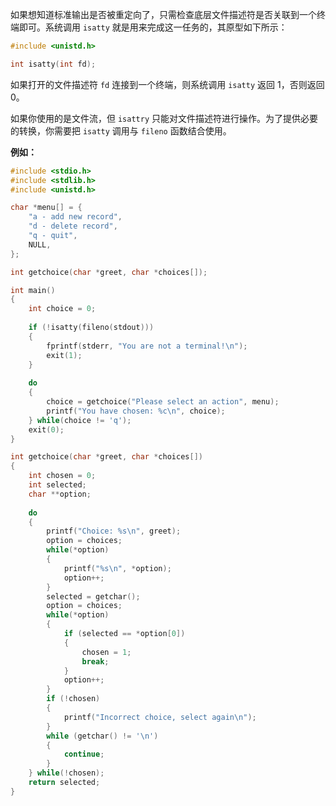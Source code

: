 如果想知道标准输出是否被重定向了，只需检查底层文件描述符是否关联到一个终端即可。系统调用 `isatty` 就是用来完成这一任务的，其原型如下所示：

```c
#include <unistd.h>

int isatty(int fd);
```

如果打开的文件描述符 `fd` 连接到一个终端，则系统调用 `isatty` 返回 1，否则返回 0。

如果你使用的是文件流，但 `isattry` 只能对文件描述符进行操作。为了提供必要的转换，你需要把 `isatty` 调用与 `fileno` 函数结合使用。

**例如：**

```c
#include <stdio.h>
#include <stdlib.h>
#include <unistd.h>

char *menu[] = {
	"a - add new record",
	"d - delete record",
	"q - quit",
	NULL,
};

int getchoice(char *greet, char *choices[]);

int main()
{
	int choice = 0;
	
	if (!isatty(fileno(stdout)))
	{
		fprintf(stderr, "You are not a terminal!\n");
		exit(1);
	}
	
	do
	{
		choice = getchoice("Please select an action", menu);
		printf("You have chosen: %c\n", choice);
	} while(choice != 'q');
	exit(0);
}

int getchoice(char *greet, char *choices[])
{
	int chosen = 0;
	int selected;
	char **option;
	
	do 
	{
		printf("Choice: %s\n", greet);
		option = choices;
		while(*option)
		{
			printf("%s\n", *option);
			option++;
		}
		selected = getchar();
		option = choices;
		while(*option)
		{
			if (selected == *option[0])
			{
				chosen = 1;
				break;
			}
			option++;
		}
		if (!chosen)
		{
			printf("Incorrect choice, select again\n");
		}
		while (getchar() != '\n')
		{
			continue;
		}
	} while(!chosen);
	return selected;
}
```

